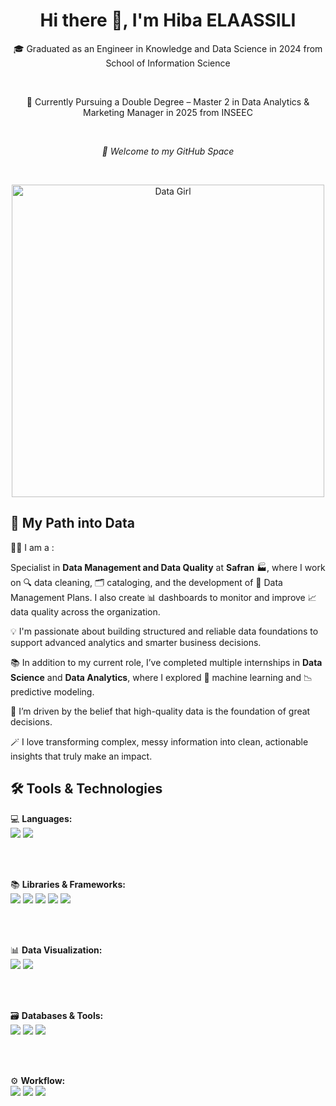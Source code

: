 <h1 align="center">Hi there 👋, I'm Hiba ELAASSILI</h1>

<p align="center">
  🎓 Graduated as an Engineer in Knowledge and Data Science in 2024 from School of Information Science
</p>
<br>
<p align="center">
  📍 Currently Pursuing a Double Degree – Master 2 in Data Analytics & Marketing Manager in 2025 from INSEEC  
</p>
<br>
<p align="center">
 <em> 🌿 Welcome to my GitHub Space </em>
</p>
<br>
<p align="center">
  <img src="https://i.pinimg.com/736x/3a/37/5e/3a375ebc0fb5e745318f5c82cbafb6b5.jpg" alt="Data Girl" height="500"/>
</p>


<h2>🌱 My Path into Data</h2>

<p>
👩‍💻 I am a :

Specialist in <strong>Data Management and Data Quality</strong> at <strong>Safran</strong> 🏭, where I work on 🔍 data cleaning, 🗂️ cataloging, and the development of 🧾 Data Management Plans. I also create 📊 dashboards to monitor and improve 📈 data quality across the organization.

💡 I'm passionate about building structured and reliable data foundations to support advanced analytics and smarter business decisions.

📚 In addition to my current role, I’ve completed multiple internships in <strong>Data Science</strong> and <strong>Data Analytics</strong>, where I explored 🤖 machine learning and 📉 predictive modeling.

🧠 I’m driven by the belief that high-quality data is the foundation of great decisions.  

🪄 I love transforming complex, messy information into clean, actionable insights that truly make an impact.
</p>

<h2>🛠️ Tools & Technologies </h2>

<p align="left">

💻 <strong>Languages:</strong><br>
<img src="https://img.shields.io/badge/Python-3776AB?style=flat&logo=python&logoColor=white" />
<img src="https://img.shields.io/badge/SQL-025E8C?style=flat&logo=postgresql&logoColor=white" />

<br><br>

📚 <strong>Libraries & Frameworks:</strong><br>
<img src="https://img.shields.io/badge/Pandas-150458?style=flat&logo=pandas&logoColor=white" />
<img src="https://img.shields.io/badge/Numpy-013243?style=flat&logo=numpy&logoColor=white" />
<img src="https://img.shields.io/badge/Scikit--learn-F7931E?style=flat&logo=scikitlearn&logoColor=white" />
<img src="https://img.shields.io/badge/TensorFlow-FF6F00?style=flat&logo=tensorflow&logoColor=white" />
<img src="https://img.shields.io/badge/OpenCV-5C3EE8?style=flat&logo=opencv&logoColor=white" />

<br><br>

📊 <strong>Data Visualization:</strong><br>
<img src="https://img.shields.io/badge/Power%20BI-F2C811?style=flat&logo=powerbi&logoColor=black" />
<img src="https://img.shields.io/badge/Matplotlib-11557C?style=flat&logo=matplotlib&logoColor=white" />

<br><br>

🗃️ <strong>Databases & Tools:</strong><br>
<img src="https://img.shields.io/badge/MySQL-4479A1?style=flat&logo=mysql&logoColor=white" />
<img src="https://img.shields.io/badge/Apache%20Spark-E25A1C?style=flat&logo=apachespark&logoColor=white" />
<img src="https://img.shields.io/badge/Excel-217346?style=flat&logo=microsoft-excel&logoColor=white" />

<br><br>

⚙️ <strong>Workflow:</strong><br>
<img src="https://img.shields.io/badge/Git-F05032?style=flat&logo=git&logoColor=white" />
<img src="https://img.shields.io/badge/GitHub-181717?style=flat&logo=github&logoColor=white" />
<img src="https://img.shields.io/badge/Jupyter-F37626?style=flat&logo=jupyter&logoColor=white" />

</p>





